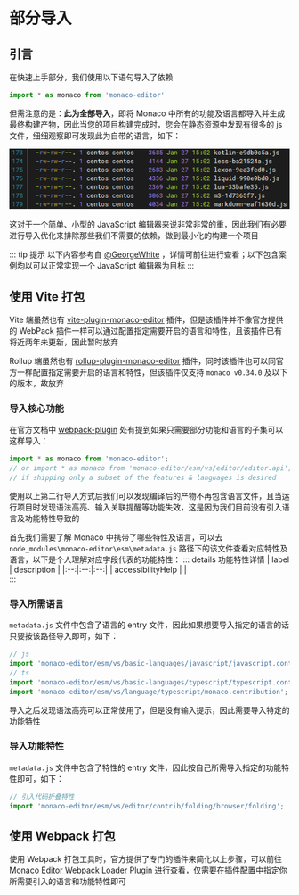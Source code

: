 # 部分导入

## 引言

在快速上手部分，我们使用以下语句导入了依赖
```ts
import * as monaco from 'monaco-editor'
``` 
但需注意的是：**此为全部导入**，即将 Monaco 中所有的功能及语言都导入并生成最终构建产物，因此当您的项目构建完成时，您会在静态资源中发现有很多的 js 文件，细细观察即可发现此为自带的语言，如下：

![构建产物图][]

这对于一个简单、小型的 JavaScript 编辑器来说非常非常的重，因此我们有必要进行导入优化来排除那些我们不需要的依赖，做到最小化的构建一个项目

::: tip 提示
以下内容参考自 [@GeorgeWhite][] ，详情可前往进行查看；以下包含案例均以可以正常实现一个 JavaScript 编辑器为目标
::: 

## 使用 Vite 打包

Vite 端虽然也有 [vite-plugin-monaco-editor][] 插件，但是该插件并不像官方提供的 WebPack 插件一样可以通过配置指定需要开启的语言和特性，且该插件已有将近两年未更新，因此暂时放弃

Rollup 端虽然也有 [rollup-plugin-monaco-editor][] 插件，同时该插件也可以同官方一样配置指定需要开启的语言和特性，但该插件仅支持 `monaco v0.34.0` 及以下的版本，故放弃

### 导入核心功能

在官方文档中 [webpack-plugin][] 处有提到如果只需要部分功能和语言的子集可以这样导入：
```ts
import * as monaco from 'monaco-editor';
// or import * as monaco from 'monaco-editor/esm/vs/editor/editor.api';
// if shipping only a subset of the features & languages is desired
```

使用以上第二行导入方式后我们可以发现编译后的产物不再包含语言文件，且当运行项目时发现语法高亮、输入关联提醒等功能失效，这是因为我们目前没有引入语言及功能特性导致的

首先我们需要了解 Monaco 中携带了哪些特性及语言，可以去 `node_modules\monaco-editor\esm\metadata.js` 路径下的该文件查看对应特性及语言，以下是个人理解对应字段代表的功能特性：
::: details 功能特性详情
|          label        |       description     |
|:--:|:--:|:--:|
|   accessibilityHelp   |                       |   
:::

### 导入所需语言

`metadata.js` 文件中包含了语言的 entry 文件，因此如果想要导入指定的语言的话只要按该路径导入即可，如下：
```ts
// js
import 'monaco-editor/esm/vs/basic-languages/javascript/javascript.contribution';
// ts
import 'monaco-editor/esm/vs/basic-languages/typescript/typescript.contribution';
import 'monaco-editor/esm/vs/language/typescript/monaco.contribution';
```

导入之后发现语法高亮可以正常使用了，但是没有输入提示，因此需要导入特定的功能特性

### 导入功能特性

`metadata.js` 文件中包含了特性的 entry 文件，因此按自己所需导入指定的功能特性即可，如下：
```ts
// 引入代码折叠特性
import 'monaco-editor/esm/vs/editor/contrib/folding/browser/folding';
```

## 使用 Webpack 打包

使用 Webpack 打包工具时，官方提供了专门的插件来简化以上步骤，可以前往 [Monaco Editor Webpack Loader Plugin][] 进行查看，仅需要在插件配置中指定你所需要引入的语言和功能特性即可

[构建产物图]: /statics_language.png
[webpack-plugin]: https://github.com/microsoft/monaco-editor/tree/main/webpack-plugin
[Monaco Editor Webpack Loader Plugin]: https://github.com/microsoft/monaco-editor/tree/main/webpack-plugin
[vite-plugin-monaco-editor]: https://github.com/vdesjs/vite-plugin-monaco-editor
[rollup-plugin-monaco-editor]: https://github.com/chengcyber/rollup-plugin-monaco-editor
[@GeorgeWhite]: https://juejin.cn/post/7133041161618325512#heading-0
